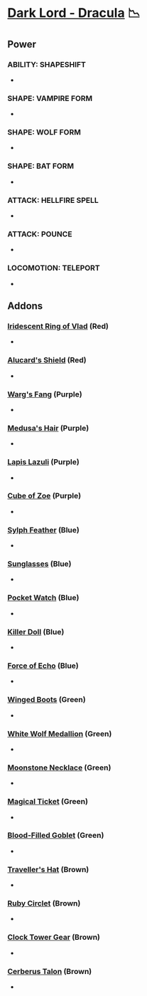 # [Dark Lord - Dracula](<https://deadbydaylight.wiki.gg/wiki/Dracula>) 📉

## Power

### ABILITY: SHAPESHIFT

-


### SHAPE: VAMPIRE FORM

-


### SHAPE: WOLF FORM

-


### SHAPE: BAT FORM

-


### ATTACK: HELLFIRE SPELL

-


### ATTACK: POUNCE

-


### LOCOMOTION: TELEPORT

-


## Addons

### [Iridescent Ring of Vlad](<https://deadbydaylight.wiki.gg/wiki/Iridescent_Ring_of_Vlad>) (Red)

-


### [Alucard's Shield](<https://deadbydaylight.wiki.gg/wiki/Alucard%27s_Shield>) (Red)

-


### [Warg's Fang](<https://deadbydaylight.wiki.gg/wiki/Warg%27s_Fang>) (Purple)

-


### [Medusa's Hair](<https://deadbydaylight.wiki.gg/wiki/Medusa%27s_Hair>) (Purple)

-


### [Lapis Lazuli](<https://deadbydaylight.wiki.gg/wiki/Lapis_Lazuli>) (Purple)

-


### [Cube of Zoe](<https://deadbydaylight.wiki.gg/wiki/Cube_of_Zoe>) (Purple)

-


### [Sylph Feather](<https://deadbydaylight.wiki.gg/wiki/Sylph_Feather>) (Blue)

-


### [Sunglasses](<https://deadbydaylight.wiki.gg/wiki/Sunglasses>) (Blue)

-


### [Pocket Watch](<https://deadbydaylight.wiki.gg/wiki/Pocket_Watch_(Vampiric_Shift)>) (Blue)

-


### [Killer Doll](<https://deadbydaylight.wiki.gg/wiki/Killer_Doll>) (Blue)

-


### [Force of Echo](<https://deadbydaylight.wiki.gg/wiki/Force_of_Echo>) (Blue)

-


### [Winged Boots](<https://deadbydaylight.wiki.gg/wiki/Winged_Boots>) (Green)

-


### [White Wolf Medallion](<https://deadbydaylight.wiki.gg/wiki/White_Wolf_Medallion>) (Green)

-


### [Moonstone Necklace](<https://deadbydaylight.wiki.gg/wiki/Moonstone_Necklace>) (Green)

-


### [Magical Ticket](<https://deadbydaylight.wiki.gg/wiki/Magical_Ticket>) (Green)

-


### [Blood-Filled Goblet](<https://deadbydaylight.wiki.gg/wiki/Blood-Filled_Goblet>) (Green)

-


### [Traveller's Hat](<https://deadbydaylight.wiki.gg/wiki/Traveller%27s_Hat>) (Brown)

-


### [Ruby Circlet](<https://deadbydaylight.wiki.gg/wiki/Ruby_Circlet>) (Brown)

-


### [Clock Tower Gear](<https://deadbydaylight.wiki.gg/wiki/Clock_Tower_Gear>) (Brown)

-


### [Cerberus Talon](<https://deadbydaylight.wiki.gg/wiki/Cerberus_Talon>) (Brown)

-
